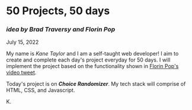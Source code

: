 # 50 Projects, 50 days
### *idea by Brad Traversy and Florin Pop*

July 15, 2022

My name is *Kane Taylor* and I am a self-taught web developer! I aim to create and complete each day's project everyday for 50 days. I will implement the project based on the functionality shown in [Florin Pop's video tweet](https://twitter.com/florinpop1705/status/1542923659546951681).

Today's project is on ***Choice Randomizer***. My tech stack will comprise of HTML, CSS, and Javascript.

K.